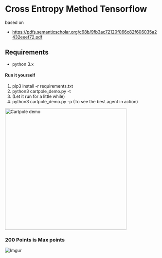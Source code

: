 
# Cross Entropy Method Tensorflow

based on
  * https://pdfs.semanticscholar.org/c68b/9fb3ac72120f066c82f606035a2432eeef72.pdf

## Requirements
  * python 3.x

#### Run it yourself
  1. pip3 install -r requirements.txt
  2. python3 cartpole\_demo.py -t
  3. (Let it run for a little while)
  4. python3 cartpole\_demo.py -p (To see the best agent in action)

<a href="https://giphy.com/gifs/3tF8hnRDznA14Dxesi"> <img width=399px src="https://media.giphy.com/media/3tF8hnRDznA14Dxesi/giphy.gif" title="Cartpole demo"/></a>

### 200 Points is Max points

![Imgur](https://i.imgur.com/c7LwPb0.png)




